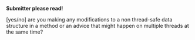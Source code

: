 **Submitter please read!**

[yes/no] are you making any modifications to a non thread-safe data structure in a method or an advice that might happen on multiple threads at the same time?
